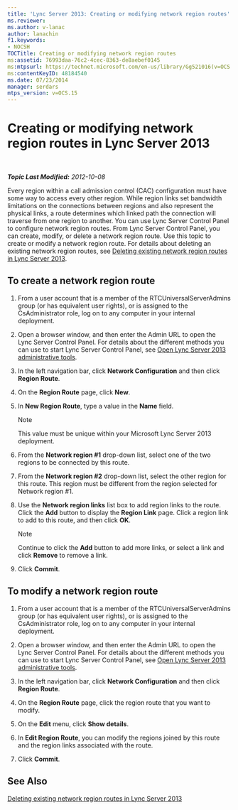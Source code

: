 ```yaml
---
title: 'Lync Server 2013: Creating or modifying network region routes'
ms.reviewer: 
ms.author: v-lanac
author: lanachin
f1.keywords:
- NOCSH
TOCTitle: Creating or modifying network region routes
ms:assetid: 76993daa-76c2-4cec-8363-de8aebef0145
ms:mtpsurl: https://technet.microsoft.com/en-us/library/Gg521016(v=OCS.15)
ms:contentKeyID: 48184540
ms.date: 07/23/2014
manager: serdars
mtps_version: v=OCS.15
---
```


<div data-xmlns="http://www.w3.org/1999/xhtml">

<div class="topic" data-xmlns="http://www.w3.org/1999/xhtml" data-msxsl="urn:schemas-microsoft-com:xslt" data-cs="https://msdn.microsoft.com/">

<div data-asp="https://msdn2.microsoft.com/asp">

# Creating or modifying network region routes in Lync Server 2013

</div>

<div id="mainSection">

<div id="mainBody">

<span> </span>

_**Topic Last Modified:** 2012-10-08_

Every region within a call admission control (CAC) configuration must have some way to access every other region. While region links set bandwidth limitations on the connections between regions and also represent the physical links, a route determines which linked path the connection will traverse from one region to another. You can use Lync Server Control Panel to configure network region routes. From Lync Server Control Panel, you can create, modify, or delete a network region route. Use this topic to create or modify a network region route. For details about deleting an existing network region routes, see [Deleting existing network region routes in Lync Server 2013](lync-server-2013-deleting-existing-network-region-routes.md).

<div>

## To create a network region route

1.  From a user account that is a member of the RTCUniversalServerAdmins group (or has equivalent user rights), or is assigned to the CsAdministrator role, log on to any computer in your internal deployment.

2.  Open a browser window, and then enter the Admin URL to open the Lync Server Control Panel. For details about the different methods you can use to start Lync Server Control Panel, see [Open Lync Server 2013 administrative tools](lync-server-2013-open-lync-server-administrative-tools.md).

3.  In the left navigation bar, click **Network Configuration** and then click **Region Route**.

4.  On the **Region Route** page, click **New**.

5.  In **New Region Route**, type a value in the **Name** field.
    
    <div>
    

    > [!NOTE]  
    > This value must be unique within your Microsoft Lync Server 2013 deployment.

    
    </div>

6.  From the **Network region \#1** drop-down list, select one of the two regions to be connected by this route.

7.  From the **Network region \#2** drop-down list, select the other region for this route. This region must be different from the region selected for Network region \#1.

8.  Use the **Network region links** list box to add region links to the route. Click the **Add** button to display the **Region Link** page. Click a region link to add to this route, and then click **OK**.
    
    <div>
    

    > [!NOTE]  
    > Continue to click the <STRONG>Add</STRONG> button to add more links, or select a link and click <STRONG>Remove</STRONG> to remove a link.

    
    </div>

9.  Click **Commit**.

</div>

<div>

## To modify a network region route

1.  From a user account that is a member of the RTCUniversalServerAdmins group (or has equivalent user rights), or is assigned to the CsAdministrator role, log on to any computer in your internal deployment.

2.  Open a browser window, and then enter the Admin URL to open the Lync Server Control Panel. For details about the different methods you can use to start Lync Server Control Panel, see [Open Lync Server 2013 administrative tools](lync-server-2013-open-lync-server-administrative-tools.md).

3.  In the left navigation bar, click **Network Configuration** and then click **Region Route**.

4.  On the **Region Route** page, click the region route that you want to modify.

5.  On the **Edit** menu, click **Show details**.

6.  In **Edit Region Route**, you can modify the regions joined by this route and the region links associated with the route.

7.  Click **Commit**.

</div>

<div>

## See Also


[Deleting existing network region routes in Lync Server 2013](lync-server-2013-deleting-existing-network-region-routes.md)  
  

</div>

</div>

<span> </span>

</div>

</div>

</div>

